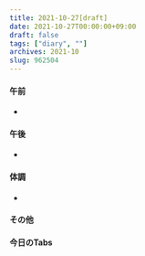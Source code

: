 ```yaml
---
title: 2021-10-27[draft]
date: 2021-10-27T00:00:00+09:00
draft: false
tags: ["diary", ""]
archives: 2021-10
slug: 962504
---
```

#### 午前
- 
#### 午後
- 
#### 体調
- 
#### その他
#### 今日のTabs
